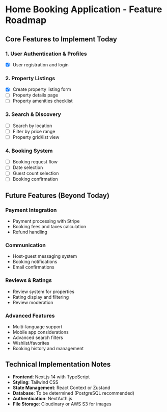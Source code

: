 # Home Booking Application - Feature Roadmap

## Core Features to Implement Today

### 1. User Authentication & Profiles
- [x] User registration and login

### 2. Property Listings
- [x] Create property listing form
- [ ] Property details page
- [ ] Property amenities checklist

### 3. Search & Discovery
- [ ] Search by location
- [ ] Filter by price range
- [ ] Property grid/list view

### 4. Booking System
- [ ] Booking request flow
- [ ] Date selection
- [ ] Guest count selection
- [ ] Booking confirmation

## Future Features (Beyond Today)

### Payment Integration
- Payment processing with Stripe
- Booking fees and taxes calculation
- Refund handling

### Communication
- Host-guest messaging system
- Booking notifications
- Email confirmations

### Reviews & Ratings
- Review system for properties
- Rating display and filtering
- Review moderation

### Advanced Features
- Multi-language support
- Mobile app considerations
- Advanced search filters
- Wishlist/favorites
- Booking history and management

## Technical Implementation Notes

- **Frontend**: Next.js 14 with TypeScript
- **Styling**: Tailwind CSS
- **State Management**: React Context or Zustand
- **Database**: To be determined (PostgreSQL recommended)
- **Authentication**: NextAuth.js
- **File Storage**: Cloudinary or AWS S3 for images
